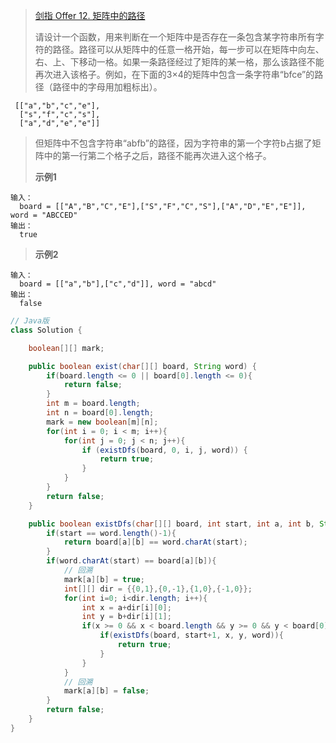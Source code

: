 >[剑指 Offer 12. 矩阵中的路径](https://leetcode-cn.com/problems/ju-zhen-zhong-de-lu-jing-lcof/)
>
>请设计一个函数，用来判断在一个矩阵中是否存在一条包含某字符串所有字符的路径。路径可以从矩阵中的任意一格开始，每一步可以在矩阵中向左、右、上、下移动一格。如果一条路径经过了矩阵的某一格，那么该路径不能再次进入该格子。例如，在下面的3×4的矩阵中包含一条字符串“bfce”的路径（路径中的字母用加粗标出）。
```
 [["a","b","c","e"],
  ["s","f","c","s"],
  ["a","d","e","e"]]
```
>但矩阵中不包含字符串“abfb”的路径，因为字符串的第一个字符b占据了矩阵中的第一行第二个格子之后，路径不能再次进入这个格子。
>
>**示例1**
```
输入：
  board = [["A","B","C","E"],["S","F","C","S"],["A","D","E","E"]], word = "ABCCED"
输出：
  true
```
>**示例2**
```
输入：
  board = [["a","b"],["c","d"]], word = "abcd"
输出：
  false
```

```java
// Java版
class Solution {

    boolean[][] mark;

    public boolean exist(char[][] board, String word) {
        if(board.length <= 0 || board[0].length <= 0){
            return false;
        }
        int m = board.length;
        int n = board[0].length;
        mark = new boolean[m][n];
        for(int i = 0; i < m; i++){
            for(int j = 0; j < n; j++){
                if (existDfs(board, 0, i, j, word)) {
                    return true;
                }
            }
        }
        return false;
    }

    public boolean existDfs(char[][] board, int start, int a, int b, String word){
        if(start == word.length()-1){
            return board[a][b] == word.charAt(start);
        }
        if(word.charAt(start) == board[a][b]){
            // 回溯
            mark[a][b] = true;
            int[][] dir = {{0,1},{0,-1},{1,0},{-1,0}};
            for(int i=0; i<dir.length; i++){
                int x = a+dir[i][0];
                int y = b+dir[i][1];
                if(x >= 0 && x < board.length && y >= 0 && y < board[0].length && !mark[x][y]){
                    if(existDfs(board, start+1, x, y, word)){
                        return true;
                    }
                }
            }
            // 回溯
            mark[a][b] = false;
        }
        return false;
    }
}
```